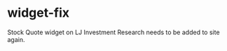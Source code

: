 widget-fix
==========

Stock Quote widget on LJ Investment Research needs to be added to site again. 